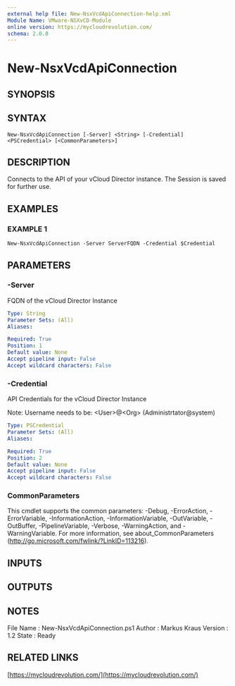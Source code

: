 ```yaml
---
external help file: New-NsxVcdApiConnection-help.xml
Module Name: VMware-NSXvCD-Module
online version: https://mycloudrevolution.com/
schema: 2.0.0
---
```


# New-NsxVcdApiConnection

## SYNOPSIS

## SYNTAX

```
New-NsxVcdApiConnection [-Server] <String> [-Credential] <PSCredential> [<CommonParameters>]
```

## DESCRIPTION
Connects to the API of your vCloud Director instance.
The Session is saved for further use.

## EXAMPLES

### EXAMPLE 1
```
New-NsxVcdApiConnection -Server ServerFQDN -Credential $Credential
```

## PARAMETERS

### -Server
FQDN of the vCloud Director Instance

```yaml
Type: String
Parameter Sets: (All)
Aliases:

Required: True
Position: 1
Default value: None
Accept pipeline input: False
Accept wildcard characters: False
```

### -Credential
API Credentials for the vCloud Director Instance

Note:
Username needs to be: \<User\>@\<Org\> (Administrtator@system)

```yaml
Type: PSCredential
Parameter Sets: (All)
Aliases:

Required: True
Position: 2
Default value: None
Accept pipeline input: False
Accept wildcard characters: False
```

### CommonParameters
This cmdlet supports the common parameters: -Debug, -ErrorAction, -ErrorVariable, -InformationAction, -InformationVariable, -OutVariable, -OutBuffer, -PipelineVariable, -Verbose, -WarningAction, and -WarningVariable. For more information, see about_CommonParameters (http://go.microsoft.com/fwlink/?LinkID=113216).

## INPUTS

## OUTPUTS

## NOTES
File Name  : New-NsxVcdApiConnection.ps1
Author     : Markus Kraus
Version    : 1.2
State      : Ready

## RELATED LINKS

[https://mycloudrevolution.com/](https://mycloudrevolution.com/)

